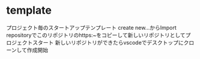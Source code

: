 # template
プロジェクト毎のスタートアップテンプレート
create new...からImport repositoryでこのリポジトリのhttps:~をコピーして新しいリポジトリとしてプロジェクトスタート
新しいリポジトリができたらvscodeでデスクトップにクローンして作成開始
